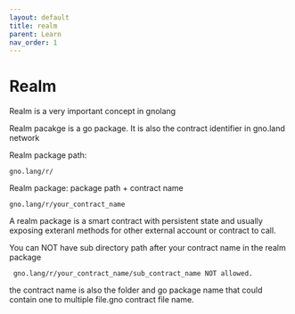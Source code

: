 ```yaml
---
layout: default
title: realm
parent: Learn
nav_order: 1
---
```


# Realm


Realm is a very important concept in gnolang

Realm pacakge is a go package. It is also the contract identifier in gno.land network 

Realm package path: 

    gno.lang/r/

Realm package: package path + contract name

    gno.lang/r/your_contract_name

A realm package is a smart contract with persistent state and usually exposing exteranl methods for other external account or contract to call. 


You can NOT have sub directory path after your contract name in the realm package

     gno.lang/r/your_contract_name/sub_contract_name NOT allowed. 

the contract name is also the folder and go package name that could contain one to multiple file.gno contract file name.


